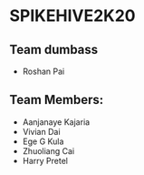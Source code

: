 # SPIKEHIVE2K20

## Team dumbass
- Roshan Pai

## Team Members:
- Aanjanaye Kajaria
- Vivian Dai
- Ege G Kula
- Zhuoliang Cai
- Harry Pretel
